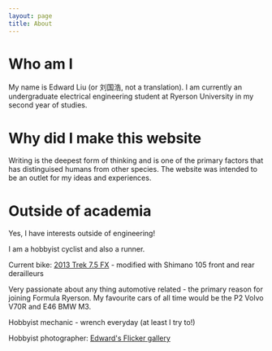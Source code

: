```yaml
---
layout: page
title: About
---
```


# Who am I
My name is Edward Liu (or 刘国浩, not a translation).
I am currently an undergraduate electrical engineering student at Ryerson University in my second year of studies.

# Why did I make this website

Writing is the deepest form of thinking and is one of the primary factors that has distinguised humans from other species. The website was intended to be an outlet for my ideas and experiences.

# Outside of academia

Yes, I have interests outside of engineering!

I am a hobbyist cyclist and also a runner.

Current bike: [2013 Trek 7.5 FX](https://archive.trekbikes.com/us/en/2013/Trek/7_5_fx#/us/en/2013/Trek/7_5_fx/details) - modified with Shimano 105 front and rear derailleurs 

Very passionate about any thing automotive related - the primary reason for joining Formula Ryerson.
My favourite cars of all time would be the P2 Volvo V70R and E46 BMW M3.

Hobbyist mechanic - wrench everyday (at least I try to!)

Hobbyist photographer: [Edward's Flicker gallery](https://www.flickr.com/photos/168333317@N06/with/31151883217/)

